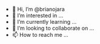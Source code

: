 - 👋 Hi, I’m @brianojara
- 👀 I’m interested in ...
- 🌱 I’m currently learning ...
- 💞️ I’m looking to collaborate on ...
- 📫 How to reach me ...

<!---
brianojara/brianojara is a ✨ special ✨ repository because its `README.md` (this file) appears on your GitHub profile.
You can click the Preview link to take a look at your changes.
--->
